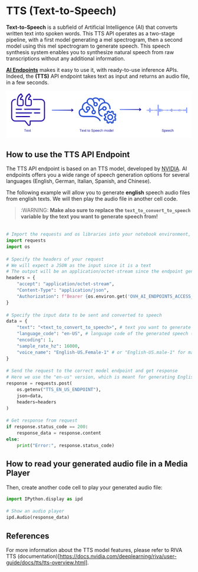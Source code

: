# TTS (Text-to-Speech)

**Text-to-Speech** is a subfield of Artificial Intelligence (AI) that converts written text into spoken words. This TTS API operates as a two-stage pipeline, with a first model generating a mel spectrogram, then a second model using this mel spectrogram to generate speech. This speech synthesis system enables you to synthesize natural speech from raw transcriptions without any additional information.

**[AI Endpoints](https://endpoints.ai.cloud.ovh.net/)** makes it easy to use it, with ready-to-use inference APIs. Indeed, the **(TTS)** API endpoint takes text as input and returns an audio file, in a few seconds.

![TTS](./images/TTS.png)

## How to use the TTS API Endpoint

The TTS API endpoint is based on an TTS model, developed by [NVIDIA](https://www.nvidia.com/en-gb/). AI endpoints offers you a wide range of speech generation options for several languages (English, German, Italian, Spanish, and Chinese). 

The following example will allow you to generate **english** speech audio files from english texts. We will then play the audio file in another cell code.

> :WARNING: **Make also sure to replace the `text_to_convert_to_speech` variable by the text you want to generate speech from!**

```python

# Import the requests and os libraries into your notebook environment, if not already done
import requests
import os

# Specify the headers of your request 
# We will expect a JSON as the input since it is a text
# The output will be an application/octet-stream since the endpoint generates audio files (binary data format that can be read as a stream) 
headers = {
    "accept": "application/octet-stream",
    "Content-Type": "application/json",
    "Authorization": f"Bearer {os.environ.get('OVH_AI_ENDPOINTS_ACCESS_TOKEN')}",
}

# Specify the input data to be sent and converted to speech
data = {
    "text": "<text_to_convert_to_speech>", # text you want to generate speech from
    "language_code": "en-US", # language code of the generated speech (en-US for English)
    "encoding": 1,
    "sample_rate_hz": 16000,
    "voice_name": "English-US.Female-1" # or "English-US.male-1" for man voice
}

# Send the request to the correct model endpoint and get response 
# Here we use the "en-us" version, which is meant for generating English audio files.
response = requests.post(
    os.getenv("TTS_EN_US_ENDPOINT"),
    json=data,
    headers=headers
)

# Get response from request 
if response.status_code == 200:
    response_data = response.content
else:
    print("Error:", response.status_code)
```

## How to read your generated audio file in a Media Player

Then, create another code cell to play your generated audio file:
    
```python
import IPython.display as ipd

# Show an audio player
ipd.Audio(response_data)
```
    

## References

For more information about the TTS model features, please refer to RIVA TTS (documentation)[https://docs.nvidia.com/deeplearning/riva/user-guide/docs/tts/tts-overview.html].